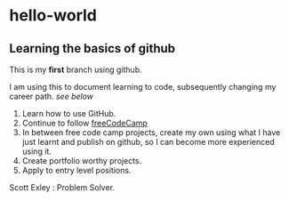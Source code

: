 # hello-world

## Learning the basics of github

This is my **first** branch using github.

I am using this to document learning to code, subsequently changing my career path.
*see below*

1. Learn how to use GitHub.
2. Continue to follow [freeCodeCamp](https://www.freecodecamp.org)
3. In between free code camp projects, create my own using what I have just learnt and publish on github, so I can become more experienced using it.
4. Create portfolio worthy projects.
5. Apply to entry level positions.

Scott Exley
: Problem Solver.
